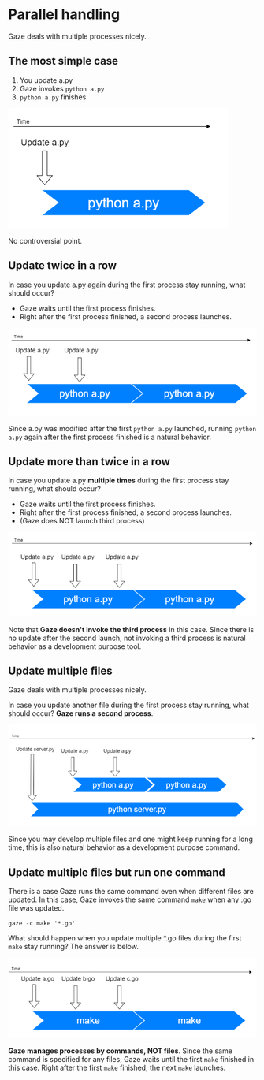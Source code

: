 # Parallel handling

Gaze deals with multiple processes nicely.

## The most simple case

1. You update a.py
2. Gaze invokes `python a.py`
3. `python a.py` finishes

![p01](img/p01.png)

No controversial point.

## Update twice in a row

In case you update a.py again during the first process stay running, what should occur?

- Gaze waits until the first process finishes.
- Right after the first process finished, a second process launches.

![p02](img/p02.png)

Since a.py was modified after the first `python a.py` launched, running `python a.py` again after the first process finished is a natural behavior.

## Update more than twice in a row

In case you update a.py **multiple times** during the first process stay running, what should occur?

- Gaze waits until the first process finishes.
- Right after the first process finished, a second process launches.
- (Gaze does NOT launch third process)

![p03](img/p03.png)

Note that **Gaze doesn't invoke the third process** in this case. Since there is no update after the second launch, not invoking a third process is natural behavior as a development purpose tool.

## Update multiple files

Gaze deals with multiple processes nicely.

In case you update another file during the first process stay running, what should occur? **Gaze runs a second process**.

![p04](img/p04.png)

Since you may develop multiple files and one might keep running for a long time, this is also natural behavior as a development purpose command.

## Update multiple files but run one command

There is a case Gaze runs the same command even when different files are updated. In this case, Gaze invokes the same command `make` when any .go file was updated.

```
gaze -c make '*.go'
```

What should happen when you update multiple \*.go files during the first `make` stay running? The answer is below.

![p05](img/p05.png)

**Gaze manages processes by commands, NOT files**. Since the same command is specified for any files, Gaze waits until the first `make` finished in this case. Right after the first `make` finished, the next `make` launches.
